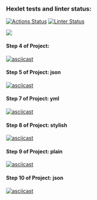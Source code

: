 ### Hexlet tests and linter status:
[![Actions Status](https://github.com/AlexanderKireev/java-project-71/workflows/hexlet-check/badge.svg)](https://github.com/AlexanderKireev/java-project-71/actions)
[![Linter Status](https://github.com/AlexanderKireev/java-project-71/workflows/Build/badge.svg)](https://github.com/AlexanderKireev/java-project-71/actions)

<img src="https://github.com/AlexanderKireev/java-project-71/workflows/Build/badge.svg?">

#### Step 4 of Project:
[![asciicast](https://asciinema.org/a/531153.svg)](https://asciinema.org/a/531153)

#### Step 5 of Project: json
[![asciicast](https://asciinema.org/a/531479.svg)](https://asciinema.org/a/531479)

#### Step 7 of Project: yml
[![asciicast](https://asciinema.org/a/531456.svg)](https://asciinema.org/a/531456)

#### Step 8 of Project: stylish
[![asciicast](https://asciinema.org/a/531467.svg)](https://asciinema.org/a/531467)

#### Step 9 of Project: plain
[![asciicast](https://asciinema.org/a/531469.svg)](https://asciinema.org/a/531469)

#### Step 10 of Project: json
[![asciicast](https://asciinema.org/a/531473.svg)](https://asciinema.org/a/531473)
